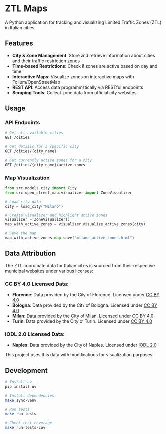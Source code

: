# ZTL Maps

A Python application for tracking and visualizing Limited Traffic Zones (ZTL) in Italian cities.

## Features

- **City & Zone Management**: Store and retrieve information about cities and their traffic restriction zones
- **Time-based Restrictions**: Check if zones are active based on day and time
- **Interactive Maps**: Visualize zones on interactive maps with Folium/OpenStreetMap
- **REST API**: Access data programmatically via RESTful endpoints
- **Scraping Tools**: Collect zone data from official city websites

## Usage

### API Endpoints

```bash
# Get all available cities
GET /cities

# Get details for a specific city
GET /cities/{city_name}

# Get currently active zones for a city
GET /cities/{city_name}/active-zones
```

### Map Visualization

```python
from src.models.city import City
from src.open_street_map.visualizer import ZoneVisualizer

# Load city data
city = load_city("Milano")

# Create visualizer and highlight active zones
visualizer = ZoneVisualizer()
map_with_active_zones = visualizer.visualize_active_zones(city)

# Save the map
map_with_active_zones.map.save("milano_active_zones.html")
```

## Data Attribution

The ZTL coordinate data for Italian cities is sourced from their respective municipal websites under various licenses:

### CC BY 4.0 Licensed Data:
- **Florence**: Data provided by the City of Florence. Licensed under [CC BY 4.0](https://creativecommons.org/licenses/by/4.0/)
- **Bologna**: Data provided by the City of Bologna. Licensed under [CC BY 4.0](https://creativecommons.org/licenses/by/4.0/)
- **Milan**: Data provided by the City of Milan. Licensed under [CC BY 4.0](https://creativecommons.org/licenses/by/4.0/)
- **Turin**: Data provided by the City of Turin. Licensed under [CC BY 4.0](https://creativecommons.org/licenses/by/4.0/)

### IODL 2.0 Licensed Data:
- **Naples**: Data provided by the City of Naples. Licensed under [IODL 2.0](https://www.dati.gov.it/iodl/2.0/)

This project uses this data with modifications for visualization purposes.

## Development

```bash
# Install uv
pip install uv

# Install dependencies
make sync-venv

# Run tests
make run-tests

# Check test coverage
make run-tests-cov
```
